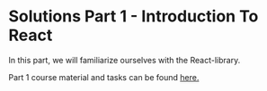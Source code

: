 # Solutions Part 1 - Introduction To React
In this part, we will familiarize ourselves with the React-library.

Part 1 course material and tasks can be found [here.](https://fullstackopen.com/en/part1)
